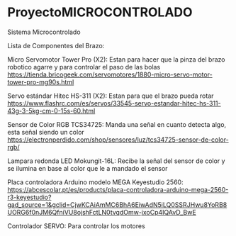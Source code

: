 # ProyectoMICROCONTROLADO
Sistema Microcontrolado

Lista de Componentes del Brazo: 

Micro Servomotor Tower Pro (X2): Estan para hacer que la pinza del brazo robotico agarre y para controlar el paso de las bolas 
https://tienda.bricogeek.com/servomotores/1880-micro-servo-motor-tower-pro-mg90s.html

Servo estándar Hitec HS-311 (X2): Estan para que el brazo pueda rotar  
https://www.flashrc.com/es/servos/33545-servo-estandar-hitec-hs-311-43g-3-5kg-cm-0-15s-60.html

Sensor de Color RGB TCS34725: Manda una señal en cuanto detecta algo, esta señal siendo un color 
https://electronperdido.com/shop/sensores/luz/tcs34725-sensor-de-color-rgb/

Lampara redonda LED Mokungit-16L: Recibe la señal del sensor de color y se ilumina en base al color que le a mandado el sensor

Placa controladora Arduino modelo MEGA Keyestudio 2560:
https://abcescolar.pt/es/products/placa-controladora-arduino-mega-2560-r3-keyestudio?gad_source=1&gclid=CjwKCAiAmMC6BhA6EiwAdN5iLQ0SSRJHwu8YoRB8UORG6f0nJM6QfniVU8ojshFctLN0tvqdOmw-jxoCp4IQAvD_BwE

Controlador SERVO: Para controlar los motores
